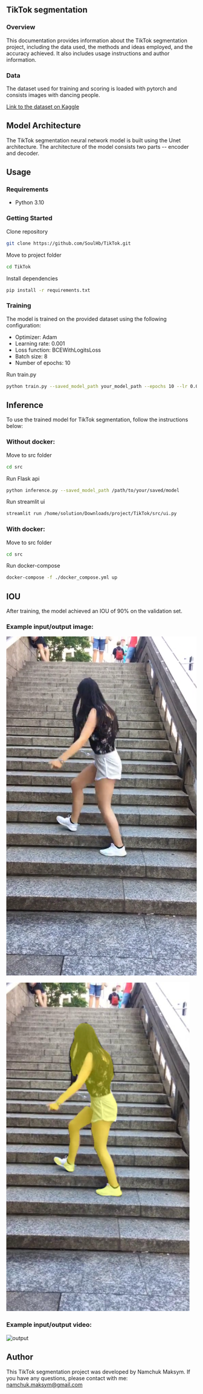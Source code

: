 ## TikTok segmentation 

### Overview
This documentation provides information about the TikTok segmentation project, including the data used, the methods and ideas employed, and the accuracy achieved. It also includes usage instructions and author information.


### Data
The dataset used for training and scoring is loaded with pytorch and consists images with dancing people.

[Link to the dataset on Kaggle](https://www.kaggle.com/datasets/tapakah68/segmentation-full-body-tiktok-dancing-dataset
)
## Model Architecture
The TikTok segmentation neural network model is built using the Unet architecture. The architecture of the model consists two parts -- encoder and decoder.
## Usage
### Requirements

- Python 3.10

### Getting Started
Clone repository
```bash
git clone https://github.com/SoulHb/TikTok.git
```
Move to project folder
```bash
cd TikTok
```
Install dependencies
```bash
pip install -r requirements.txt
```
### Training
The model is trained on the provided dataset using the following configuration:
- Optimizer: Adam
- Learning rate: 0.001
- Loss function: BCEWithLogitsLoss
- Batch size: 8
- Number of epochs: 10

Run train.py
```bash
python train.py --saved_model_path your_model_path --epochs 10 --lr 0.001 --batch_size 32 /path/to/Examples /path/to/masks
```

## Inference
To use the trained model for TikTok segmentation, follow the instructions below:

### Without docker:
Move to src folder
```bash
cd src
```
Run Flask api
```bash
python inference.py --saved_model_path /path/to/your/saved/model
```
Run streamlit ui
```bash
streamlit run /home/solution/Downloads/project/TikTok/src/ui.py
```
### With docker:
Move to src folder
```bash
cd src
```
Run docker-compose
 ```bash
docker-compose -f ./docker_compose.yml up
```
## IOU
After training, the model achieved an IOU of 90% on the validation set.

### Example input/output image:
    
![Input](Examples/input.png)


![output](Examples/output.png)

### Example input/output video:

![output](Examples/input.gif)

## Author
This TikTok segmentation project was developed by Namchuk Maksym. If you have any questions, please contact with me: namchuk.maksym@gmail.com
